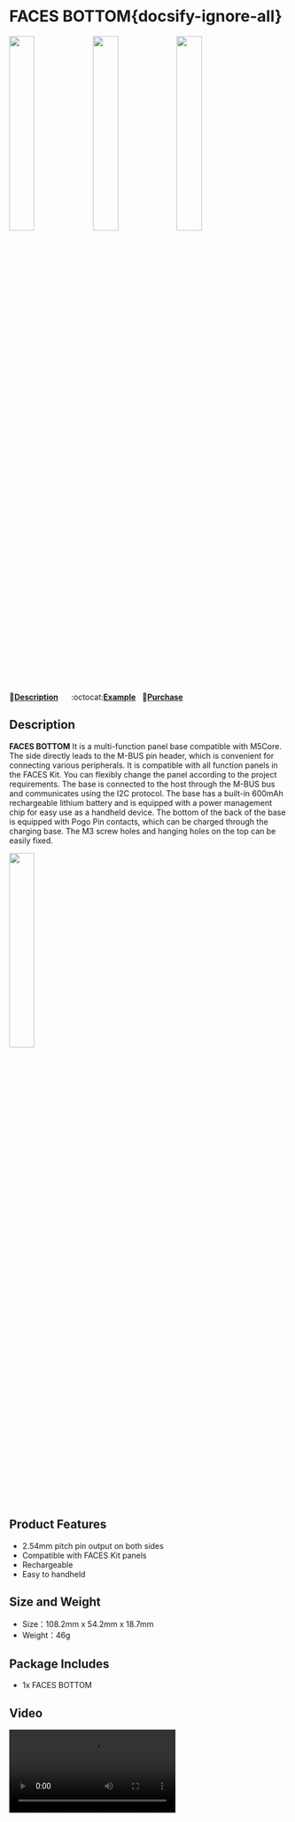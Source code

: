 # FACES BOTTOM{docsify-ignore-all}

<img src="assets/img/product_pics/module/faces_bottom/face_01.jpg" width="30%" height="30%" ><img src="assets/img/product_pics/module/faces_bottom/face_02.jpg" width="30%" height="30%" ><img src="assets/img/product_pics/module/faces_bottom/face_03.jpg" width="30%" height="30%" >


:memo:**[Description](#Description)**&nbsp;&nbsp;&nbsp;&nbsp;&nbsp;&nbsp;:octocat:**[Example](https://github.com/m5stack/M5Stack/tree/master/examples/Modules/FACES)**&nbsp;&nbsp;&nbsp;🛒**[Purchase](https://m5stack.com/collections/m5-core/products/face)**&nbsp;&nbsp;&nbsp;


## Description

**FACES BOTTOM** It is a multi-function panel base compatible with M5Core. The side directly leads to the M-BUS pin header, which is convenient for connecting various peripherals. It is compatible with all function panels in the FACES Kit. You can flexibly change the panel according to the project requirements. The base is connected to the host through the M-BUS bus and communicates using the I2C protocol. The base has a built-in 600mAh rechargeable lithium battery and is equipped with a power management chip for easy use as a handheld device. The bottom of the back of the base is equipped with Pogo Pin contacts, which can be charged through the charging base. The M3 screw holes and hanging holes on the top can be easily fixed.


<img src="assets/img/product_pics/module/faces_bottom/different.jpg" width="30%" height="30%" >


## Product Features

- 2.54mm pitch pin output on both sides
- Compatible with FACES Kit panels
- Rechargeable 
- Easy to handheld

## Size and Weight

- Size：108.2mm x 54.2mm x 18.7mm
- Weight：46g


## Package Includes

- 1x FACES BOTTOM


## Video

<video class="video_size" controls>
    <source src="https://m5stack.oss-cn-shenzhen.aliyuncs.com/video/Product_example_video/Module/FACES%20BOTTOM.mp4" type="video/mp4">
</video>
